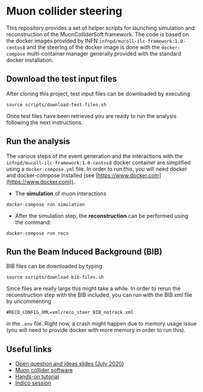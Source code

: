 # Muon collider steering

This repository provides a set of helper scripts for launching simulation and reconstruction of the MuonColliderSoft framework. The code is based on the docker images provided by INFN `infnpd/mucoll-ilc-framework:1.0-centos8` and the steering of the docker image is done with the `docker-compose` multi-container manager generally provided with the standard docker installation.

## Download the test input files
After cloning this project, test input files can be downloaded by executing
```
source scripts/download-test-files.sh
```
Once test files have been retrieved you are ready to run the analysis following the next instructions.

## Run the analysis

The various steps of the event generation and the interactions with the `infnpd/mucoll-ilc-framework:1.0-centos8` docker container are simplified using a `docker-compose.yml` file. In order to run this, you will need docker and docker-compose installed (see [https://www.docker.com](https://www.docker.com)).


- The **simulation** of muon interactions
```
docker-compose run simulation
```
- After the simulation step, the **reconstruction** can be performed using the command: 
```
docker-compose run reco
```

## Run the Beam Induced Background (BIB)
BIB files can be downloaded by typing
```
source scripts/download-bib-files.sh
```
Since files are really large this might take a while. In order to rerun the reconstruction step with the BIB included, you can run with the BIB xml file by uncommenting
```
#RECO_CONFIG_XML=xml/reco_steer_BIB_notrack.xml
```
in the `.env` file. Right now, a crash might happen due to memory usage issue (you will need to provide docker with more memory in order to run this).

## Useful links
-   [Open question and ideas slides (July 2020)](https://indico.fnal.gov/event/43963/contributions/190487/attachments/131664/161302/EF-Workshop-MuonColl.pdf)
-   [Muon collider software](https://sites.google.com/site/muoncollider/home)
-   [Hands-on tutorial](https://indico.cern.ch/event/938616/)
-   [Indico session](https://indico.cern.ch/event/937551/)

